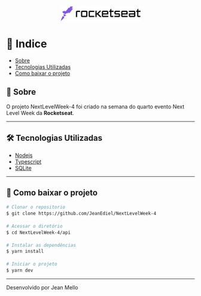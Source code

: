 <h3 align="center">
    <img src="logo_rocketseat.png" height="40px">
</h3>

# 📑 Indice
- [Sobre](#-sobre)
- [Tecnologias Utilizadas](#-tecnologia-utilizadas)
- [Como baixar o projeto](#-como-baixar-o-projeto)

## 📄 Sobre

O projeto NextLevelWeek-4 foi criado na semana do quarto evento Next Level Week da **Rocketseat**.

---

## 🛠 Tecnologias Utilizadas

 - [Nodejs](https://nodejs.org/)
 - [Typescript](https://www.typescriptlang.org/)
 - [SQLite](https://www.sqlite.org/)

---

## 📁 Como baixar o projeto

```bash
# Clonar o repositorio
$ git clone https://github.com/JeanEdiel/NextLevelWeek-4

# Acessar o diretório
$ cd NextLevelWeek-4/api

# Instalar as dependências
$ yarn install

# Iniciar o projeto
$ yarn dev
```
---

Desenvolvido por Jean Mello
